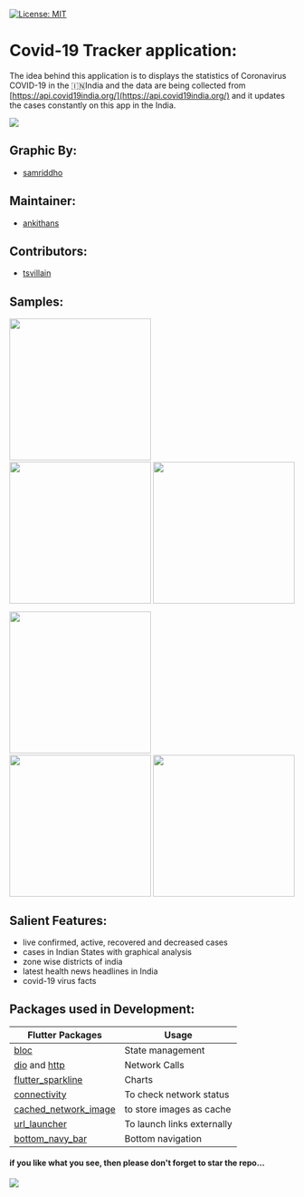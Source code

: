 [![License: MIT](https://img.shields.io/badge/License-MIT-yellow.svg)](https://opensource.org/licenses/MIT)  

# Covid-19 Tracker application:
The idea behind this application is to displays the statistics of Coronavirus COVID-19 in the :india:India and the data are being collected from [https://api.covid19india.org/](https://api.covid19india.org/) and it updates the cases constantly on this app in the India. 

<img src="https://github.com/ankithans/Covid-19-Tracker/blob/master/mockup/COVID.PNG" > 

## Graphic By: 

- [samriddho](https://github.com/Samriddho)

## Maintainer:
- [ankithans](https://github.com/ankithans)

## Contributors:
- [tsvillain](https://github.com/tsvillain)

## Samples:

<img src="https://github.com/ankithans/Covid-19-Tracker/blob/master/mockup/Screenshot_2020-05-25-18-12-41-07_b6e8ff74849ba12355204d01e7b879ba.jpg" width="250">   &nbsp;&nbsp;&nbsp;&nbsp; &nbsp;&nbsp;&nbsp;&nbsp; <img src="https://github.com/ankithans/Covid-19-Tracker/blob/master/mockup/Screenshot_2020-05-25-18-12-48-45_b6e8ff74849ba12355204d01e7b879ba.jpg" width="250" style="float:right"> &nbsp;&nbsp;&nbsp;&nbsp; &nbsp;&nbsp;&nbsp;&nbsp;  <img src="https://github.com/ankithans/Covid-19-Tracker/blob/master/mockup/Screenshot_2020-05-25-18-12-55-73_b6e8ff74849ba12355204d01e7b879ba.jpg" width="250">

  <img src="https://github.com/ankithans/Covid-19-Tracker/blob/master/mockup/Screenshot_2020-05-25-18-13-05-72_b6e8ff74849ba12355204d01e7b879ba.jpg" width="250">   &nbsp;&nbsp;&nbsp;&nbsp; &nbsp;&nbsp;&nbsp;&nbsp; <img src="https://github.com/ankithans/Covid-19-Tracker/blob/master/mockup/Screenshot_2020-05-25-18-50-42-98_b6e8ff74849ba12355204d01e7b879ba.jpg" width="250" style="float:right"> &nbsp;&nbsp;&nbsp;&nbsp; &nbsp;&nbsp;&nbsp;&nbsp;  <img src="https://github.com/ankithans/Covid-19-Tracker/blob/master/mockup/Screenshot_2020-05-25-18-13-24-45_b6e8ff74849ba12355204d01e7b879ba.jpg" width="250">


## Salient Features: 
 - live confirmed, active, recovered and decreased cases
 - cases in Indian States with graphical analysis
 - zone wise districts of india
 - latest health news headlines in India
 - covid-19 virus facts
 
 
 ## Packages used in Development:
 Flutter Packages | Usage
------------ | -------------
[bloc](https://pub.dev/packages/bloc) | State management
[dio](https://pub.dev/packages/dio) and [http](https://pub.dev/packages/http) | Network Calls
[flutter_sparkline](https://pub.dev/packages/flutter_sparkline) | Charts
[connectivity](https://pub.dev/packages/connectivity) | To check network status
[cached_network_image](https://pub.dev/packages/cached_network_image) | to store images as cache
[url_launcher](https://pub.dev/packages/url_launcher) | To launch links externally
[bottom_navy_bar](https://pub.dev/packages/bottom_navy_bar) | Bottom navigation

#### if you like what you see, then please don't forget to star the repo...

<img src="https://github.com/ankithans/Covid-19-Tracker/blob/master/mockup/header.png" > 


